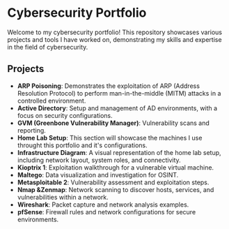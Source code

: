 # Cybersecurity Portfolio
Welcome to my cybersecurity portfolio! This repository showcases various projects and tools I have worked on, demonstrating my skills and expertise in the field of cybersecurity.
## Projects
- **ARP Poisoning**: Demonstrates the exploitation of ARP (Address Resolution Protocol) to perform man-in-the-middle (MITM) attacks in a controlled environment.
- **Active Directory**: Setup and management of AD environments, with a focus on security configurations.
- **GVM (Greenbone Vulnerability Manager)**: Vulnerability scans and reporting.
- **Home Lab Setup**: This section will showcase the machines I use throught this portfolio and it's configurations.
- **Infrastructure Diagram**: A visual representation of the home lab setup, including network layout, system roles, and connectivity.
- **Kioptrix 1**: Exploitation walkthrough for a vulnerable virtual machine.
- **Maltego**: Data visualization and investigation for OSINT.
- **Metasploitable 2**: Vulnerability assessment and exploitation steps.
- **Nmap &Zenmap**: Network scanning to discover hosts, services, and vulnerabilities within a network.
- **Wireshark**: Packet capture and network analysis examples.
- **pfSense**: Firewall rules and network configurations for secure environments.

